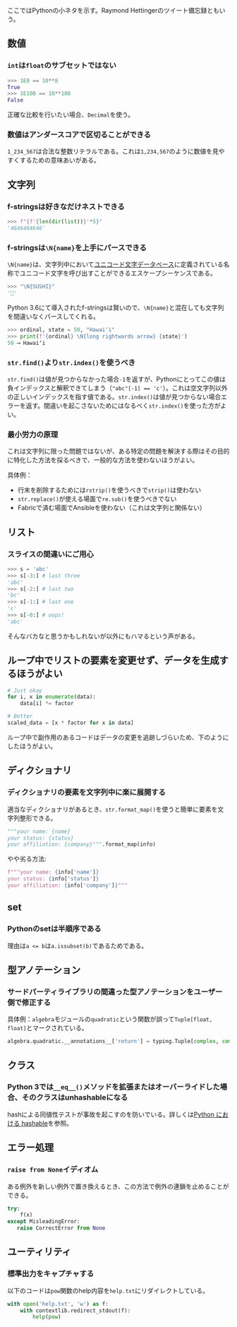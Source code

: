 ここではPythonの小ネタを示す。Raymond Hettingerのツイート備忘録ともいう。 

## 数値

### `int`は`float`のサブセットではない

```python
>>> 1E8 == 10**8
True
>>> 1E100 == 10**100
False 
```

正確な比較を行いたい場合、`Decimal`を使う。

### 数値はアンダースコアで区切ることができる

`1_234_567`は合法な整数リテラルである。これは`1,234,567`のように数値を見やすくするための意味あいがある。

## 文字列

### f-stringsは好きなだけネストできる

```python
>>> f"{f'{len(dir(list))}'*5}"
'4646464646' 
```

### f-stringsは`\N{name}`を上手にパースできる

`\N{name}`は、文字列中において[ユニコード文字データベース](http://unicode.org/ucd/)に定義されている名称でユニコード文字を呼び出すことができるエスケープシーケンスである。

```python
>>> "\N{SUSHI}"
'🍣'
```

Python 3.6にて導入されたf-stringsは賢いので、`\N{name}`と混在しても文字列を間違いなくパースしてくれる。

```python
>>> ordinal, state = 50, "Hawaiʻi"
>>> print(f'{ordinal} \N{long rightwards arrow} {state}')
50 ⟶ Hawaiʻi
```

### `str.find()`より`str.index()`を使うべき

`str.find()`は値が見つからなかった場合`-1`を返すが、Pythonにとってこの値は負インデックスと解釈できてしまう（`"abc"[-1] == 'c'`）。これは空文字列以外の正しいインデックスを指す値である。`str.index()`は値が見つからない場合エラーを返す。間違いを起こさないためにはなるべく`str.index()`を使った方がよい。

### 最小労力の原理

これは文字列に限った問題ではないが、ある特定の問題を解決する際はその目的に特化した方法を採るべきで、一般的な方法を使わないほうがよい。

具体例：

* 行末を削除するためには`rstrip()`を使うべきで`strip()`は使わない
* `str.replace()`が使える場面で`re.sub()`を使うべきでない
* Fabricで済む場面でAnsibleを使わない（これは文字列と関係ない）

## リスト

### スライスの間違いにご用心

```python
>>> s = 'abc'
>>> s[-3:] # last three
'abc'
>>> s[-2:] # last two
'bc'
>>> s[-1:] # last one
'c'
>>> s[-0:] # oops!
'abc'
```

そんなバカなと思うかもしれないが以外にもハマるという声がある。

## ループ中でリストの要素を変更せず、データを生成するほうがよい

```python
# Just okay
for i, x in enumerate(data):
    data[i] *= factor

# Better
scaled_data = [x * factor for x in data]
```

ループ中で副作用のあるコードはデータの変更を追跡しづらいため、下のようにしたほうがよい。

## ディクショナリ

### ディクショナリの要素を文字列中に楽に展開する

適当なディクショナリがあるとき、`str.format_map()`を使うと簡単に要素を文字列整形できる。

```python
"""your name: {name}
your status: {status}
your affiliation: {company}""".format_map(info)
```

やや劣る方法:

```python
f"""your name: {info['name']}
your status: {info['status']}
your affiliation: {info['company']}"""
```

## set

### Pythonのsetは半順序である

理由は`a <= b`は`a.issubset(b)`であるためである。

## 型アノテーション

### サードパーティライブラリの間違った型アノテーションをユーザー側で修正する

具体例：`algebra`モジュールの`quadratic`という関数が誤って`Tuple[float, float]`とマークされている。

```python
algebra.quadratic.__annotations__['return'] = typing.Tuple[complex, complex]
```

## クラス

### Python 3では`__eq__()`メソッドを拡張またはオーバーライドした場合、そのクラスはunhashableになる

hashによる同値性テストが事故を起こすのを防いでいる。詳しくは[Python における hashable](https://qiita.com/yoichi22/items/ebf6ab3c6de26ddcc09a)を参照。

## エラー処理

### `raise from None`イディオム

ある例外を新しい例外で置き換えるとき、この方法で例外の連鎖を止めることができる。


```python
try:
    f(x)
except MisleadingError:
   raise CorrectError from None
```

## ユーティリティ

### 標準出力をキャプチャする

以下のコードは`pow`関数のhelp内容を`help.txt`にリダイレクトしている。

```python
with open('help.txt', 'w') as f:
    with contextlib.redirect_stdout(f):
        help(pow)
```
